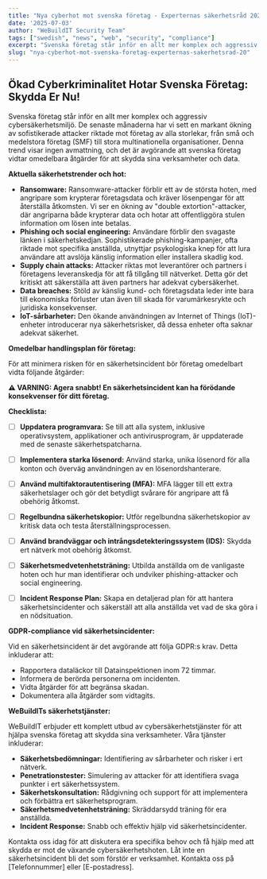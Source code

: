 ```yaml
---
title: "Nya cyberhot mot svenska företag - Experternas säkerhetsråd 2025"
date: '2025-07-03'
author: "WeBuildIT Security Team"
tags: ["swedish", "news", "web", "security", "compliance"]
excerpt: "Svenska företag står inför en allt mer komplex och aggressiv cybersäkerhetsmiljö. De senaste månaderna har vi sett en ma..."
slug: "nya-cyberhot-mot-svenska-foretag-experternas-sakerhetsrad-20"
---
```

## Ökad Cyberkriminalitet Hotar Svenska Företag: Skydda Er Nu!

Svenska företag står inför en allt mer komplex och aggressiv cybersäkerhetsmiljö. De senaste månaderna har vi sett en markant ökning av sofistikerade attacker riktade mot företag av alla storlekar, från små och medelstora företag (SMF) till stora multinationella organisationer.  Denna trend visar ingen avmattning, och det är avgörande att svenska företag vidtar omedelbara åtgärder för att skydda sina verksamheter och data.


**Aktuella säkerhetstrender och hot:**

* **Ransomware:**  Ransomware-attacker förblir ett av de största hoten, med angripare som krypterar företagsdata och kräver lösenpengar för att återställa åtkomsten.  Vi ser en ökning av "double extortion"-attacker, där angriparna både krypterar data och hotar att offentliggöra stulen information om lösen inte betalas.
* **Phishing och social engineering:**  Användare förblir den svagaste länken i säkerhetskedjan.  Sophistikerade phishing-kampanjer, ofta riktade mot specifika anställda, utnyttjar psykologiska knep för att lura användare att avslöja känslig information eller installera skadlig kod.
* **Supply chain attacks:**  Attacker riktas mot leverantörer och partners i företagens leveranskedja för att få tillgång till nätverket.  Detta gör det kritiskt att säkerställa att även partners har adekvat cybersäkerhet.
* **Data breaches:**  Stöld av känslig kund- och företagsdata leder inte bara till ekonomiska förluster utan även till skada för varumärkesrykte och juridiska konsekvenser.
* **IoT-sårbarheter:**  Den ökande användningen av Internet of Things (IoT)-enheter introducerar nya säkerhetsrisker, då dessa enheter ofta saknar adekvat säkerhet.


**Omedelbar handlingsplan för företag:**

För att minimera risken för en säkerhetsincident bör företag omedelbart vidta följande åtgärder:

**⚠️ VARNING:  Agera snabbt!  En säkerhetsincident kan ha förödande konsekvenser för ditt företag.**

**Checklista:**

* [ ] **Uppdatera programvara:** Se till att alla system, inklusive operativsystem, applikationer och antivirusprogram, är uppdaterade med de senaste säkerhetspatcharna.
* [ ] **Implementera starka lösenord:**  Använd starka, unika lösenord för alla konton och överväg användningen av en lösenordshanterare.
* [ ] **Använd multifaktorautentisering (MFA):**  MFA lägger till ett extra säkerhetslager och gör det betydligt svårare för angripare att få obehörig åtkomst.
* [ ] **Regelbundna säkerhetskopior:**  Utför regelbundna säkerhetskopior av kritisk data och testa återställningsprocessen.
* [ ] **Använd brandväggar och intrångsdetekteringssystem (IDS):**  Skydda ert nätverk mot obehörig åtkomst.
* [ ] **Säkerhetsmedvetenhetsträning:**  Utbilda anställda om de vanligaste hoten och hur man identifierar och undviker phishing-attacker och social engineering.
* [ ] **Incident Response Plan:**  Skapa en detaljerad plan för att hantera säkerhetsincidenter och säkerställ att alla anställda vet vad de ska göra i en nödsituation.


**GDPR-compliance vid säkerhetsincidenter:**

Vid en säkerhetsincident är det avgörande att följa GDPR:s krav. Detta inkluderar att:

* Rapportera dataläckor till Datainspektionen inom 72 timmar.
* Informera de berörda personerna om incidenten.
* Vidta åtgärder för att begränsa skadan.
* Dokumentera alla åtgärder som vidtagits.


**WeBuildITs säkerhetstjänster:**

WeBuildIT erbjuder ett komplett utbud av cybersäkerhetstjänster för att hjälpa svenska företag att skydda sina verksamheter.  Våra tjänster inkluderar:

* **Säkerhetsbedömningar:** Identifiering av sårbarheter och risker i ert nätverk.
* **Penetrationstester:** Simulering av attacker för att identifiera svaga punkter i ert säkerhetssystem.
* **Säkerhetskonsultation:**  Rådgivning och support för att implementera och förbättra ert säkerhetsprogram.
* **Säkerhetsmedvetenhetsträning:**  Skräddarsydd träning för era anställda.
* **Incident Response:**  Snabb och effektiv hjälp vid säkerhetsincidenter.


Kontakta oss idag för att diskutera era specifika behov och få hjälp med att skydda er mot de växande cybersäkerhetshoten.  Låt inte en säkerhetsincident bli det som förstör er verksamhet.  Kontakta oss på [Telefonnummer] eller [E-postadress].
